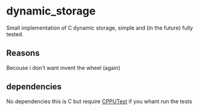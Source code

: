 # dynamic_storage
Small implementation of C dynamic storage, simple and (in the future) fully tested.
## Reasons
Becouse i don't want invent the wheel (again)
## dependencies
No dependencies this is C but require [CPPUTest](https://cpputest.github.io/) if you whant run the tests
